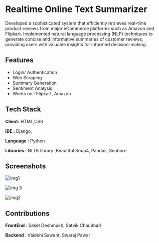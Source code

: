

# Realtime Online Text Summarizer 

Developed a sophisticated system that efficiently retrieves real-time product reviews from major eCommerce
platforms such as Amazon and Flipkart.
Implemented natural language processing (NLP) techniques to generate concise and informative summaries of
customer reviews, providing users with valuable insights for informed decision-making.



## Features

- Login/ Authentication
- Web Scraping
- Summary Generation
- Sentiment Analysis
- Works on : Flipkart, Amazon


## Tech Stack

**Client:** HTML,CSS

**IDE :** Django, 

**Language :**  Python 

**Libraries :** NLTK library ,Beautiful Soup4, Pandas, Seaborn

## Screenshots

![img1](https://github.com/vaidehi-sawant-git/RealTime_Online_Text_Summarizer/assets/110679148/849c704f-cbc5-4184-a6c4-29ac5452fc99)

![img 3](https://github.com/vaidehi-sawant-git/RealTime_Online_Text_Summarizer/assets/110679148/129ff906-e382-4bb8-8ae8-2a60544005e4)

![img2](https://github.com/vaidehi-sawant-git/RealTime_Online_Text_Summarizer/assets/110679148/156262d5-1bc9-4fcb-8d91-68903b55c5dd)

## Contributions

**FrontEnd** : Saket Deshmukh, Satvik Chaudhari

**Backend** : Vaidehi Sawant, Swaraj Pawar







